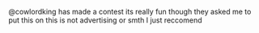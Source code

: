 @cowlordking
has made a contest its really fun though they asked me to put this on this is not advertising or smth I just reccomend